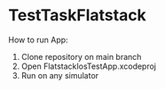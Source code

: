 # TestTaskFlatstack
How to run App:
1. Clone repository on main branch
2. Open FlatstackIosTestApp.xcodeproj
3. Run on any simulator

